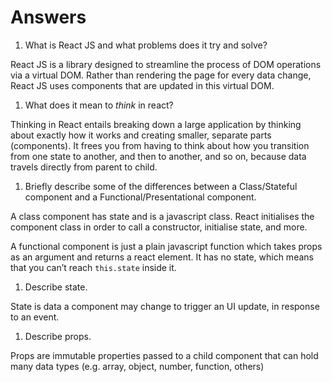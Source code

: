 # Answers

1.  What is React JS and what problems does it try and solve?

React JS is a library designed to streamline the process of DOM operations via a virtual DOM. Rather than rendering the page for every data change, React JS uses components that are updated in this virtual DOM.

1.  What does it mean to _think_ in react?

Thinking in React entails breaking down a large application by thinking about exactly how it works and creating smaller, separate parts (components). It frees you from having to think about how you transition from one state to another, and then to another, and so on, because data travels directly from parent to child.

1.  Briefly describe some of the differences between a Class/Stateful component and a Functional/Presentational component.

A class component has state and is a javascript class. React initialises the component class in order to call a constructor, initialise state, and more.

A functional component is just a plain javascript function which takes props as an argument and returns a react element. It has no state, which means that you can’t reach `this.state` inside it.

1.  Describe state.

State is data a component may change to trigger an UI update, in response to an event.

1.  Describe props.

Props are immutable properties passed to a child component that can hold many data types (e.g. array, object, number, function, others)